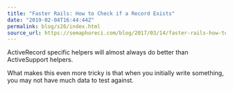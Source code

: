 ```yaml
---
title: "Faster Rails: How to Check if a Record Exists"
date: "2019-02-04T16:44:44Z"
permalink: blog/s26/index.html
source_url: https://semaphoreci.com/blog/2017/03/14/faster-rails-how-to-check-if-a-record-exists.html
---
```


ActiveRecord specific helpers will almost always do better than ActiveSupport helpers.

What makes this even more tricky is that when you initially write something, you may not have much data to test against.
